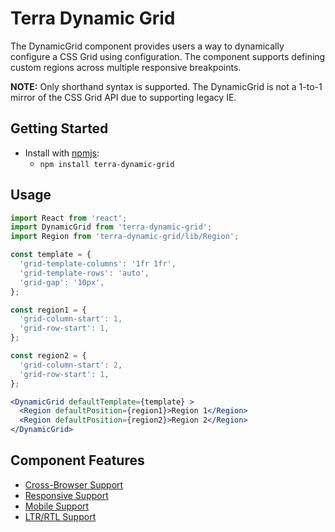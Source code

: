 # Terra Dynamic Grid

The DynamicGrid component provides users a way to dynamically configure a CSS Grid using
configuration. The component supports defining custom regions across multiple responsive breakpoints.

**NOTE:** Only shorthand syntax is supported. The DynamicGrid is not a 1-to-1 mirror of the CSS Grid API due to supporting legacy IE.

## Getting Started

- Install with [npmjs](https://www.npmjs.com):
  - `npm install terra-dynamic-grid`

## Usage

```jsx
import React from 'react';
import DynamicGrid from 'terra-dynamic-grid';
import Region from 'terra-dynamic-grid/lib/Region';

const template = {
  'grid-template-columns': '1fr 1fr',
  'grid-template-rows': 'auto',
  'grid-gap': '10px',
};

const region1 = {
  'grid-column-start': 1,
  'grid-row-start': 1,
};

const region2 = {
  'grid-column-start': 2,
  'grid-row-start': 1,
};

<DynamicGrid defaultTemplate={template} >
  <Region defaultPosition={region1}>Region 1</Region>
  <Region defaultPosition={region2}>Region 2</Region>
</DynamicGrid>
```

## Component Features

 * [Cross-Browser Support](https://github.com/cerner/terra-ui/blob/master/src/terra-dev-site/contributing/ComponentStandards.e.contributing.md#cross-browser-support)
 * [Responsive Support](https://github.com/cerner/terra-ui/blob/master/src/terra-dev-site/contributing/ComponentStandards.e.contributing.md#responsive-support)
 * [Mobile Support](https://github.com/cerner/terra-ui/blob/master/src/terra-dev-site/contributing/ComponentStandards.e.contributing.md#mobile-support)
 * [LTR/RTL Support](https://github.com/cerner/terra-core/wiki/Component-Features#ltr--rtl-support)
